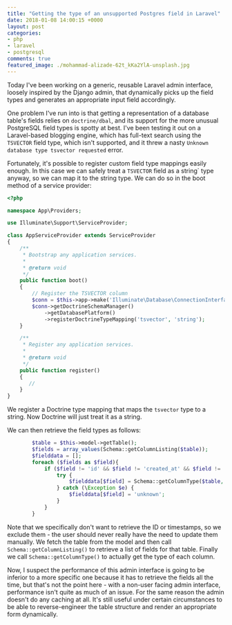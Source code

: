 ```yaml
---
title: "Getting the type of an unsupported Postgres field in Laravel"
date: 2018-01-08 14:00:15 +0000
layout: post
categories:
- php
- laravel
- postgresql
comments: true
featured_image: ./mohammad-alizade-62t_kKa2YlA-unsplash.jpg
---
```


Today I've been working on a generic, reusable Laravel admin interface, loosely inspired by the Django admin, that dynamically picks up the field types and generates an appropriate input field accordingly.

One problem I've run into is that getting a representation of a database table's fields relies on `doctrine/dbal`, and its support for the more unusual PostgreSQL field types is spotty at best. I've been testing it out on a Laravel-based blogging engine, which has full-text search using the `TSVECTOR` field type, which isn't supported, and it threw a nasty `Unknown database type tsvector requested` error.

Fortunately, it's possible to register custom field type mappings easily enough. In this case we can safely treat a `TSVECTOR` field as a string` type anyway, so we can map it to the string type. We can do so in the boot method of a service provider:

```php
<?php

namespace App\Providers;

use Illuminate\Support\ServiceProvider;

class AppServiceProvider extends ServiceProvider
{
    /**
     * Bootstrap any application services.
     *
     * @return void
     */
    public function boot()
    {
        // Register the TSVECTOR column
        $conn = $this->app->make('Illuminate\Database\ConnectionInterface');
        $conn->getDoctrineSchemaManager()
            ->getDatabasePlatform()
            ->registerDoctrineTypeMapping('tsvector', 'string');
    }

    /**
     * Register any application services.
     *
     * @return void
     */
    public function register()
    {
       //
    }
}
```

We register a Doctrine type mapping that maps the `tsvector` type to a string. Now Doctrine will just treat it as a string.

We can then retrieve the field types as follows:

```php
        $table = $this->model->getTable();
        $fields = array_values(Schema::getColumnListing($table));
        $fielddata = [];
        foreach ($fields as $field){
            if ($field != 'id' && $field != 'created_at' && $field != 'updated_at' && $field != 'deleted_at') {
                try {
                    $fielddata[$field] = Schema::getColumnType($table, $field);
                } catch (\Exception $e) {
                    $fielddata[$field] = 'unknown';
                }
            }
        }
```

Note that we specifically don't want to retrieve the ID or timestamps, so we exclude them - the user should never really have the need to update them manually. We fetch the table from the model and then call `Schema::getColumnListing()` to retrieve a list of fields for that table. Finally we call `Schema::getColumnType()` to actually get the type of each column.

Now, I suspect the performance of this admin interface is going to be inferior to a more specific one because it has to retrieve the fields all the time, but that's not the point here - with a non-user facing admin interface, performance isn't quite as much of an issue. For the same reason the admin doesn't do any caching at all. It's still useful under certain circumstances to be able to reverse-engineer the table structure and render an appropriate form dynamically.
